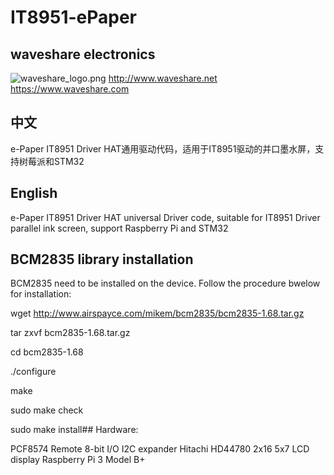 # IT8951-ePaper
## waveshare electronics
![waveshare_logo.png](waveshare_logo.png)
http://www.waveshare.net  
https://www.waveshare.com  

## 中文 ## 
e-Paper IT8951 Driver HAT通用驱动代码，适用于IT8951驱动的并口墨水屏，支持树莓派和STM32

## English ## 
e-Paper IT8951 Driver HAT universal Driver code, suitable for IT8951 Driver parallel ink screen, support Raspberry Pi and STM32


## BCM2835 library installation ##
BCM2835 need to be installed on the device. Follow the procedure bwelow for installation:

wget http://www.airspayce.com/mikem/bcm2835/bcm2835-1.68.tar.gz

tar zxvf bcm2835-1.68.tar.gz

cd bcm2835-1.68

./configure

make

sudo make check

sudo make install## Hardware:

PCF8574 Remote 8-bit I/O I2C expander
Hitachi HD44780 2x16 5x7 LCD display
Raspberry Pi 3 Model B+
